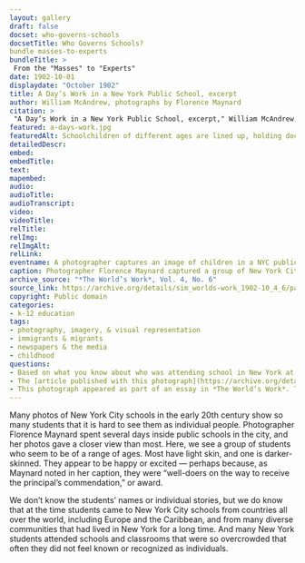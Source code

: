 ```yaml
--- 
layout: gallery
draft: false
docset: who-governs-schools
docsetTitle: Who Governs Schools?
bundle masses-to-experts
bundleTitle: >
 From the "Masses" to "Experts"
date: 1902-10-01
displaydate: "October 1902"
title: A Day’s Work in a New York Public School, excerpt
author: William McAndrew, photographs by Florence Maynard 
citation: >
 "A Day’s Work in a New York Public School, excerpt," William McAndrew, photographs by Florence Maynard, in New York City Civil Rights History Project, Accessed: [Month Day, Year], https://nyccivilrightshistory.org/gallery/a-days-work.
featured: a-days-work.jpg
featuredAlt: Schoolchildren of different ages are lined up, holding documents in their hands. Original caption reads &quot;Well-Doers Waiting for the Principal's Commendation&quot;
detailedDescr: 
embed: 
embedTitle: 
text: 
mapembed: 
audio: 
audioTitle: 
audioTranscript: 
video: 
videoTitle: 
relTitle: 
relImg: 
relImgAlt: 
relLink: 
eventname: A photographer captures an image of children in a NYC public school. 
caption: Photographer Florence Maynard captured a group of New York City public school students lined up to receive a “commendation,” or award, from their principal. 
archive_source: "*The World’s Work*, Vol. 4, No. 6"
source_link: https://archive.org/details/sim_worlds-work_1902-10_4_6/page/2644/mode/1up
copyright: Public domain
categories: 
- k-12 education
tags: 
- photography, imagery, & visual representation
- immigrants & migrants
- newspapers & the media
- childhood
questions: 
- Based on what you know about who was attending school in New York at this time, who were these students likely to be? Where might have they come from, and why?  What do you think going to school meant to them? What kind of schooling were they hoping for? 
- The [article published with this photograph](https://archive.org/details/sim_worlds-work_1902-10_4_6/page/2634/mode/1up) was written by the principal of a Brooklyn school. It included the argument that parents shouldn’t be involved in schools because they had little to contribute. Why do you think the principal felt that way? How would that attitude relate to school governance?
- This photograph appeared as part of an essay in *The World’s Work*. The essay, and the photographs that were published with it, offer a very positive view of New York schools. *The World’s Work* was a magazine that often sided with and celebrated New York City’s business elite. Who was [in charge of New York schools at this time?](/topics/who-governs-schools/masses-to-experts/) How might that have influenced *The World’s Work* to show NYC schools in a positive light?
--- 
```


Many photos of New York City schools in the early 20th century show so many students that it is hard to see them as individual people. Photographer Florence Maynard spent several days inside public schools in the city, and her photos gave a closer view than most. Here, we see a group of students who seem to be of a range of ages. Most have light skin, and one is darker-skinned. They appear to be happy or excited — perhaps because, as Maynard noted in her caption, they were “well-doers on the way to receive the principal’s commendation,” or award.

We don’t know the students’ names or individual stories, but we do know that at the time students came to New York City schools from countries all over the world, including Europe and the Caribbean, and from many diverse communities that had lived in New York for a long time. And many New York students attended schools and classrooms that were so overcrowded that often they did not feel known or recognized as individuals.
